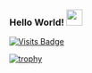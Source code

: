   ### Hello World!  <img src="https://github.com/sciencepal/sciencepal/blob/master/assets/Hi.gif" width="29px">
  [![Visits Badge](https://badges.pufler.dev/visits/brutewooorse/brutewooorse)](https://badges.pufler.dev/visits/brutewooorse/brutewooorse)

[![trophy](https://github-profile-trophy.vercel.app/?username=brutewooorse)](https://github.com/brutewooorse/github-profile-trophy)
  
